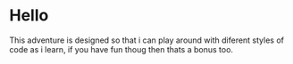 # Hello

This adventure is designed so that i can play around with diferent styles of code as i learn, if you have fun thoug then thats a bonus too.

